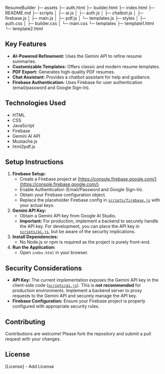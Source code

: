 ResumeBuilder
├─ assets
├─ auth.html
├─ builder.html
├─ index.html
├─ README.md
├─ scripts
│  ├─ ai.js
│  ├─ auth.js
│  ├─ chatbot.js
│  ├─ firebase.js
│  ├─ main.js
│  ├─ pdf.js
│  └─ templates.js
├─ styles
│  ├─ auth.css
│  ├─ builder.css
│  └─ main.css
└─ templates
   ├─ template1.html
   └─ template2.html

## Key Features

*   **AI-Powered Refinement:** Uses the Gemini API to refine resume summaries.
*   **Customizable Templates:** Offers classic and modern resume templates.
*   **PDF Export:** Generates high-quality PDF resumes.
*   **Chat Assistant:** Provides a chatbot assistant for help and guidance.
*   **Firebase Authentication:** Uses Firebase for user authentication (email/password and Google Sign-In).

## Technologies Used

*   HTML
*   CSS
*   JavaScript
*   Firebase
*   Gemini AI API
*   Mustache.js
*   html2pdf.js

## Setup Instructions

1.  **Firebase Setup:**
    *   Create a Firebase project at [https://console.firebase.google.com/](https://console.firebase.google.com/).
    *   Enable Authentication (Email/Password and Google Sign-In).
    *   Obtain your Firebase configuration object.
    *   Replace the placeholder Firebase config in [`scripts/firebase.js`](scripts/firebase.js) with your actual keys.
2.  **Gemini API Key:**
    *   Obtain a Gemini API key from Google AI Studio.
    *   **Important:** For production, implement a backend to securely handle the API key.  For development, you can place the API key in [`scripts/ai.js`](scripts/ai.js), but be aware of the security implications.
3.  **Install Dependencies:**
    *   No Node.js or npm is required as the project is purely front-end.
4.  **Run the Application:**
    *   Open `index.html` in your browser.

## Security Considerations

*   **API Key:** The current implementation exposes the Gemini API key in the client-side code ([`scripts/ai.js`](scripts/ai.js)). This is **not recommended** for production environments. Implement a backend server to proxy requests to the Gemini API and securely manage the API key.
*   **Firebase Configuration:** Ensure your Firebase project is properly configured with appropriate security rules.

## Contributing

Contributions are welcome! Please fork the repository and submit a pull request with your changes.

## License

[License] - Add License

